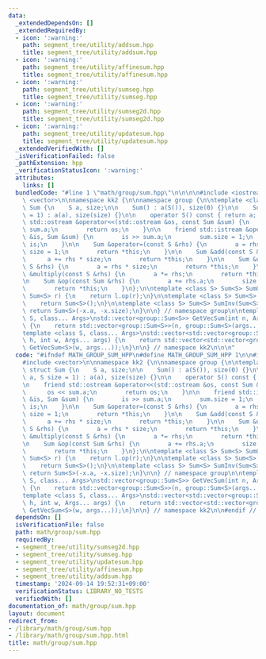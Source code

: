 ```yaml
---
data:
  _extendedDependsOn: []
  _extendedRequiredBy:
  - icon: ':warning:'
    path: segment_tree/utility/addsum.hpp
    title: segment_tree/utility/addsum.hpp
  - icon: ':warning:'
    path: segment_tree/utility/affinesum.hpp
    title: segment_tree/utility/affinesum.hpp
  - icon: ':warning:'
    path: segment_tree/utility/sumseg.hpp
    title: segment_tree/utility/sumseg.hpp
  - icon: ':warning:'
    path: segment_tree/utility/sumseg2d.hpp
    title: segment_tree/utility/sumseg2d.hpp
  - icon: ':warning:'
    path: segment_tree/utility/updatesum.hpp
    title: segment_tree/utility/updatesum.hpp
  _extendedVerifiedWith: []
  _isVerificationFailed: false
  _pathExtension: hpp
  _verificationStatusIcon: ':warning:'
  attributes:
    links: []
  bundledCode: "#line 1 \"math/group/sum.hpp\"\n\n\n\n#include <iostream>\n#include\
    \ <vector>\n\nnamespace kk2 {\n\nnamespace group {\n\ntemplate <class S> struct\
    \ Sum {\n    S a, size;\n\n    Sum() : a(S()), size(0) {}\n\n    Sum(S a, S size\
    \ = 1) : a(a), size(size) {}\n\n    operator S() const { return a; }\n\n    friend\
    \ std::ostream &operator<<(std::ostream &os, const Sum &sum) {\n        os <<\
    \ sum.a;\n        return os;\n    }\n\n    friend std::istream &operator>>(std::istream\
    \ &is, Sum &sum) {\n        is >> sum.a;\n        sum.size = 1;\n        return\
    \ is;\n    }\n\n    Sum &operator=(const S &rhs) {\n        a = rhs;\n       \
    \ size = 1;\n        return *this;\n    }\n\n    Sum &add(const S &rhs) {\n  \
    \      a += rhs * size;\n        return *this;\n    }\n\n    Sum &update(const\
    \ S &rhs) {\n        a = rhs * size;\n        return *this;\n    }\n\n    Sum\
    \ &multiply(const S &rhs) {\n        a *= rhs;\n        return *this;\n    }\n\
    \n    Sum &op(const Sum &rhs) {\n        a += rhs.a;\n        size += rhs.size;\n\
    \        return *this;\n    }\n};\n\ntemplate <class S> Sum<S> SumOp(Sum<S> l,\
    \ Sum<S> r) {\n    return l.op(r);\n}\n\ntemplate <class S> Sum<S> SumUnit() {\n\
    \    return Sum<S>();\n}\n\ntemplate <class S> Sum<S> SumInv(Sum<S> x) {\n   \
    \ return Sum<S>(-x.a, -x.size);\n}\n\n} // namespace group\n\ntemplate <class\
    \ S, class... Args>\nstd::vector<group::Sum<S>> GetVecSum(int n, Args... args)\
    \ {\n    return std::vector<group::Sum<S>>(n, group::Sum<S>(args...));\n}\n\n\
    template <class S, class... Args>\nstd::vector<std::vector<group::Sum<S>>> GetVecSum2D(int\
    \ h, int w, Args... args) {\n    return std::vector<std::vector<group::Sum<S>>>(h,\
    \ GetVecSum<S>(w, args...));\n}\n\n} // namespace kk2\n\n\n"
  code: "#ifndef MATH_GROUP_SUM_HPP\n#define MATH_GROUP_SUM_HPP 1\n\n#include <iostream>\n\
    #include <vector>\n\nnamespace kk2 {\n\nnamespace group {\n\ntemplate <class S>\
    \ struct Sum {\n    S a, size;\n\n    Sum() : a(S()), size(0) {}\n\n    Sum(S\
    \ a, S size = 1) : a(a), size(size) {}\n\n    operator S() const { return a; }\n\
    \n    friend std::ostream &operator<<(std::ostream &os, const Sum &sum) {\n  \
    \      os << sum.a;\n        return os;\n    }\n\n    friend std::istream &operator>>(std::istream\
    \ &is, Sum &sum) {\n        is >> sum.a;\n        sum.size = 1;\n        return\
    \ is;\n    }\n\n    Sum &operator=(const S &rhs) {\n        a = rhs;\n       \
    \ size = 1;\n        return *this;\n    }\n\n    Sum &add(const S &rhs) {\n  \
    \      a += rhs * size;\n        return *this;\n    }\n\n    Sum &update(const\
    \ S &rhs) {\n        a = rhs * size;\n        return *this;\n    }\n\n    Sum\
    \ &multiply(const S &rhs) {\n        a *= rhs;\n        return *this;\n    }\n\
    \n    Sum &op(const Sum &rhs) {\n        a += rhs.a;\n        size += rhs.size;\n\
    \        return *this;\n    }\n};\n\ntemplate <class S> Sum<S> SumOp(Sum<S> l,\
    \ Sum<S> r) {\n    return l.op(r);\n}\n\ntemplate <class S> Sum<S> SumUnit() {\n\
    \    return Sum<S>();\n}\n\ntemplate <class S> Sum<S> SumInv(Sum<S> x) {\n   \
    \ return Sum<S>(-x.a, -x.size);\n}\n\n} // namespace group\n\ntemplate <class\
    \ S, class... Args>\nstd::vector<group::Sum<S>> GetVecSum(int n, Args... args)\
    \ {\n    return std::vector<group::Sum<S>>(n, group::Sum<S>(args...));\n}\n\n\
    template <class S, class... Args>\nstd::vector<std::vector<group::Sum<S>>> GetVecSum2D(int\
    \ h, int w, Args... args) {\n    return std::vector<std::vector<group::Sum<S>>>(h,\
    \ GetVecSum<S>(w, args...));\n}\n\n} // namespace kk2\n\n#endif // MATH_GROUP_SUM_HPP\n"
  dependsOn: []
  isVerificationFile: false
  path: math/group/sum.hpp
  requiredBy:
  - segment_tree/utility/sumseg2d.hpp
  - segment_tree/utility/sumseg.hpp
  - segment_tree/utility/updatesum.hpp
  - segment_tree/utility/affinesum.hpp
  - segment_tree/utility/addsum.hpp
  timestamp: '2024-09-14 19:52:31+09:00'
  verificationStatus: LIBRARY_NO_TESTS
  verifiedWith: []
documentation_of: math/group/sum.hpp
layout: document
redirect_from:
- /library/math/group/sum.hpp
- /library/math/group/sum.hpp.html
title: math/group/sum.hpp
---
```

